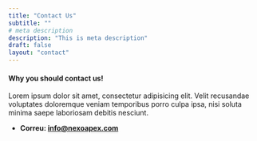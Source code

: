 ```yaml
---
title: "Contact Us"
subtitle: ""
# meta description
description: "This is meta description"
draft: false
layout: "contact"
---
```



#### Why you should contact us!
Lorem ipsum dolor sit amet, consectetur adipisicing elit. Velit recusandae voluptates doloremque veniam temporibus porro culpa ipsa, nisi soluta minima saepe laboriosam debitis nesciunt.

* **Correu: info@nexoapex.com**